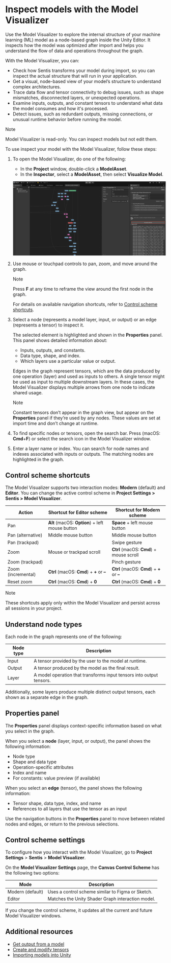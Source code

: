 # Inspect models with the Model Visualizer

Use the Model Visualizer to explore the internal structure of your machine learning (ML) model as a node-based graph inside the Unity Editor. It inspects how the model was optimized after import and helps you understand the flow of data and operations throughout the graph.

With the Model Visualizer, you can:

* Check how Sentis transforms your model during import, so you can inspect the actual structure that will run in your application.
* Get a visual, node-based view of your model’s structure to understand complex architectures.
* Trace data flow and tensor connectivity to debug issues, such as shape mismatches, disconnected layers, or unexpected operations.
* Examine inputs, outputs, and constant tensors to understand what data the model consumes and how it's processed.
* Detect issues, such as redundant outputs, missing connections, or unusual runtime behavior before running the model.

> [!NOTE]
> Model Visualizer is read-only. You can inspect models but not edit them.

To use inspect your model with the Model Visualizer, follow these steps:

1. To open the Model Visualizer, do one of the following:

   * In the **Project** window, double-click a **ModelAsset**.
   * In the **Inspector**, select a **ModelAsset**, then select **Visualize Model**.

   ![Unity Editor with the model and Visualize Model button highlighted](images/model-visualizer.png)

1. Use mouse or touchpad controls to pan, zoom, and move around the graph.

   > [!NOTE]
   > Press **F** at any time to reframe the view around the first node in the graph.

   For details on available navigation shortcuts, refer to [Control scheme shortcuts](#control-scheme-shortcuts).

1. Select a node (represents a model layer, input, or output) or an edge (represents a tensor) to inspect it.

   The selected element is highlighted and shown in the **Properties** panel. This panel shows detailed information about:

   * Inputs, outputs, and constants.
   * Data type, shape, and index.
   * Which layers use a particular value or output.

   Edges in the graph represent tensors, which are the data produced by one operation (layer) and used as inputs to others. A single tensor might be used as input to multiple downstream layers. In these cases, the Model Visualizer displays multiple arrows from one node to indicate shared usage.

   > [!NOTE]
   > Constant tensors don’t appear in the graph view, but appear on the **Properties** panel if they’re used by any nodes. These values are set at import time and don’t change at runtime.

1. To find specific nodes or tensors, open the search bar. Press (macOS: **Cmd**+**F**) or select the search icon in the Model Visualizer window.
1. Enter a layer name or index. You can search for node names and indexes associated with inputs or outputs. The matching nodes are highlighted in the graph.



## Control scheme shortcuts

The Model Visualizer supports two interaction modes: **Modern** (default) and **Editor**. You can change the active control scheme in **Project Settings > Sentis > Model Visualizer**.

| Action | Shortcut for Editor scheme | Shortcut for Modern scheme |
| ------ | -------------------------- | ------------------ |
| Pan | **Alt** (macOS: **Option**) + left mouse button | **Space** + left mouse button |
| Pan (alternative) | Middle mouse button | Middle mouse button |
| Pan (trackpad) |  | Swipe gesture |
| Zoom | Mouse or trackpad scroll | **Ctrl** (macOS: **Cmd**) + mouse scroll |
| Zoom (trackpad) |   | Pinch gesture |
| Zoom (incremental) | **Ctrl** (macOS: **Cmd**) + **+** or **–** | **Ctrl** (macOS: **Cmd**) + **+** or **–** |
| Reset zoom | **Ctrl** (macOS: **Cmd**) + **0** | **Ctrl** (macOS: **Cmd**) + **0** |

> [!NOTE]
> These shortcuts apply only within the Model Visualizer and persist across all sessions in your project.

## Understand node types

Each node in the graph represents one of the following:

| Node type | Description |
| --------- | ----------- |
| Input | A tensor provided by the user to the model at runtime. |
| Output | A tensor produced by the model as the final result. |
| Layer | A model operation that transforms input tensors into output tensors. |

Additionally, some layers produce multiple distinct output tensors, each shown as a separate edge in the graph.

## Properties panel

The **Properties** panel displays context-specific information based on what you select in the graph.

When you select a **node** (layer, input, or output), the panel shows the following information:

* Node type
* Shape and data type
* Operation-specific attributes
* Index and name
* For constants: value preview (if available)

When you select an **edge** (tensor), the panel shows the following information:

* Tensor shape, data type, index, and name
* References to all layers that use the tensor as an input

Use the navigation buttons in the **Properties** panel to move between related nodes and edges, or return to the previous selections.

## Control scheme settings

To configure how you interact with the Model Visualizer, go to **Project Settings** > **Sentis** > **Model Visualizer**.

On the **Model Visualizer Settings** page, the **Canvas Control Scheme** has the following two options:

| Mode | Description |
| ---- | ----------- |
| Modern (default) | Uses a control scheme similar to Figma or Sketch. |
| Editor | Matches the Unity Shader Graph interaction model. |

If you change the control scheme, it updates all the current and future Model Visualizer windows.

## Additional resources

- [Get output from a model](get-the-output.md)
- [Create and modify tensors](do-basic-tensor-operations.md)
- [Importing models into Unity](https://docs.unity3d.com/6000.2/Documentation/Manual/models-importing.html)
